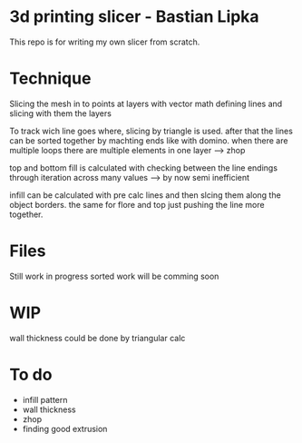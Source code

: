 # 3d printing slicer - Bastian Lipka
This repo is for writing my own slicer from scratch. 

# Technique
Slicing the mesh in to points at layers with vector math
defining lines and slicing with them the layers

To track wich line goes where, slicing by triangle is used. after that the lines can be sorted together by machting ends like with domino. 
when there are multiple loops there are multiple elements in one layer --> zhop 

top and bottom fill is calculated with checking between the line endings
through iteration across many values --> by now semi inefficient 

infill can be calculated with pre calc lines and then slcing them along the object borders. the same for flore and top just pushing the line more together. 

# Files
Still work in progress sorted work will be comming soon 

# WIP
wall thickness could be done by triangular calc 

# To do
- infill pattern
- wall thickness
- zhop
- finding good extrusion
